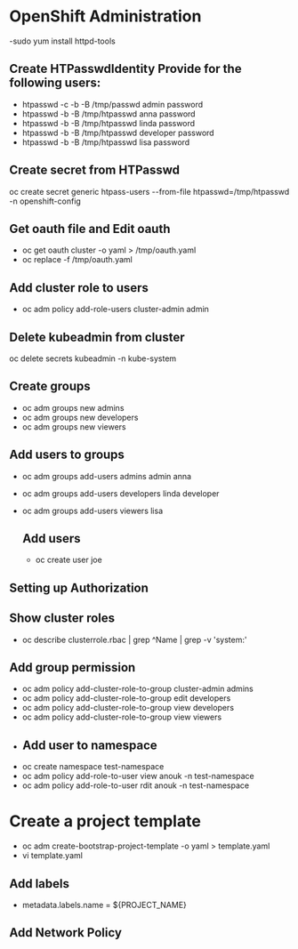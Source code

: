 # OpenShift Administration
 -sudo yum install httpd-tools
 
 ## Create HTPasswdIdentity Provide for the following users:
  - htpasswd -c -b -B /tmp/passwd admin password
  - htpasswd -b -B /tmp/htpasswd anna password
  - htpasswd -b -B /tmp/htpasswd linda password
  - htpasswd -b -B /tmp/htpasswd developer password
  - htpasswd -b -B /tmp/htpasswd lisa password

## Create secret from HTPasswd
oc create secret generic htpass-users --from-file htpasswd=/tmp/htpasswd -n openshift-config

## Get oauth file and Edit oauth
- oc get oauth cluster -o yaml > /tmp/oauth.yaml
- oc replace -f /tmp/oauth.yaml

## Add cluster role to users
- oc adm policy add-role-users cluster-admin admin
## Delete kubeadmin from cluster
oc delete secrets kubeadmin -n kube-system

## Create groups
- oc adm groups new admins
- oc adm groups new developers
- oc adm groups new viewers

## Add users to groups
- oc adm groups add-users admins admin anna
- oc adm groups add-users developers linda developer
- oc adm groups add-users viewers lisa

  ## Add users
  - oc create user joe
## Setting up Authorization

## Show cluster roles
  - oc describe clusterrole.rbac | grep ^Name | grep -v 'system:'
    
## Add group permission
- oc adm policy add-cluster-role-to-group cluster-admin admins
- oc adm policy add-cluster-role-to-group edit developers
- oc adm policy add-cluster-role-to-group view developers
- oc adm policy add-cluster-role-to-group view viewers
- 
  ## Add user to namespace
- oc create namespace test-namespace
- oc adm policy add-role-to-user view anouk -n test-namespace
- oc adm policy add-role-to-user rdit anouk -n test-namespace

# Create a project template
- oc adm create-bootstrap-project-template -o yaml > template.yaml
- vi template.yaml
## Add labels
- metadata.labels.name = ${PROJECT_NAME}
## Add Network Policy
  
  
 

  

 
 

